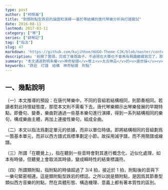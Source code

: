 ```yaml
---
type: post
author: ["柯棋瀚"]
title: "對類附點型跌宕的論證和演繹──基於等結構的唐代琴樂分析與打譜嘗試"
date: 2016-08-11
lastmod: 2017-03-11
category: ["琴"]
series: ["耕琴記"]
tag: ["指法"]
slug: 47
markdown: 'https://github.com/kujihhoe/HUGO-Theme-CJK/blob/master/content/post/2018-08-11-fudm.md'
description: '衹開了箇頭，完成了幾首曲子。不過現在大槩也不會再有興趣繼續寫完了，那就暫且放上來吧。由於圖片很多，請下載 <a href="https://github.com/kujihhoe/blog-files/raw/master/对类附点型跌宕的论证和演绎.pdf" target="\_blank">PDF</a> 閱讀，網頁上衹放開頭部分。'
summary: "本文通過對明朱權<v>神奇秘譜</v>卷上<v>太古神品</v>的<v>遁世操</v><v>華胥引</v><v>古風操</v><v>高山</v><v>流水</v><v>陽春</v><v>玄默</v><v>招隱</v><v>酒狂</v><v>獲麟</v><v>秋月照茅亭</v><v>山中思友人</v><v>小胡笳</v><v>頤眞</v>等 14 首主體保留唐代遺存的琴曲進行梳理，發現其中普遍存在類附點型跌宕。進而指出，類附點型跌宕是早期琴樂中普遍存在的演奏特點。"
keywords: "跌宕　打譜　結構　神奇秘譜　附點"
---
```


## 一、幾點說明

（一）本文推導的預設：在唐代琴樂中，不同的音組若結構相同，則節奏相同。若讀者對此持懷疑態度，那麼本文則不需看下去。唐代琴樂顯示出琴樂發展的早期特點，即疊句、變奏，樂曲對通過一些基本樂句進行演繹，得到一系列結構相同的樂句，構成樂曲主體，再加上連接性樂句，組成全曲。

（二）本文以指法爲劃定單元的依據，而非以單位時値。即將結構相同的音組劃爲一箇基本單元，而非以西方譜式爲標準劃定小節。故採用減字譜，而不用簡譜或線譜。

（三）所謂「在聽覺上」，指在聽到一些音時會對其進行概念化、近似化處理，如                                                  本有時値，但聽覺上會取消其時値，變成瞬時性的結束標識符。

（四）所謂類附點，指附點的時値超過了 3/4 拍，接近於 1 拍，附點後的音與下一樂句緊密相連。這是類附點型跌宕的標誌。之所以說是類附點，是因爲其節奏型類似西方音樂的附點，然在具體形態、構造機理、意義上都有著本質性的區別。

